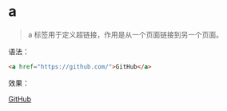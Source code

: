 # a

> a 标签用于定义超链接，作用是从一个页面链接到另一个页面。

语法：

```html
<a href="https://github.com/">GitHub</a>
```

效果：

<a href="https://github.com/">GitHub</a>